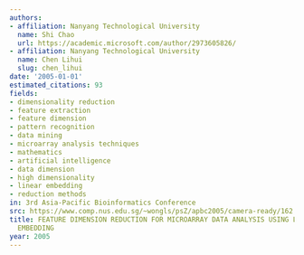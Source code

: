 ```yaml
---
authors:
- affiliation: Nanyang Technological University
  name: Shi Chao
  url: https://academic.microsoft.com/author/2973605826/
- affiliation: Nanyang Technological University
  name: Chen Lihui
  slug: chen_lihui
date: '2005-01-01'
estimated_citations: 93
fields:
- dimensionality reduction
- feature extraction
- feature dimension
- pattern recognition
- data mining
- microarray analysis techniques
- mathematics
- artificial intelligence
- data dimension
- high dimensionality
- linear embedding
- reduction methods
in: 3rd Asia-Pacific Bioinformatics Conference
src: https://www.comp.nus.edu.sg/~wongls/psZ/apbc2005/camera-ready/162.pdf
title: FEATURE DIMENSION REDUCTION FOR MICROARRAY DATA ANALYSIS USING LOCALLY LINEAR
  EMBEDDING
year: 2005
---
```


